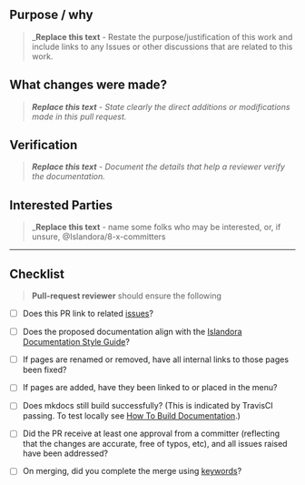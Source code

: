 ## Purpose / why

> _**Replace this text** - Restate the purpose/justification of this work and include links to any Issues or other discussions that are related to this work.

## What changes were made?

> _**Replace this text** - State clearly the direct additions or modifications made in this pull request._

## Verification

> _**Replace this text** - Document the details that help a reviewer verify the documentation._

## Interested Parties

> _**Replace this text** - name some folks who may be interested, or, if unsure, @Islandora/8-x-committers
---

## Checklist

> __Pull-request reviewer__ should ensure the following

* [ ] Does this PR link to related [issues](https://github.com/Islandora/documentation/issues/)?
* [ ] Does the proposed documentation align with the [Islandora Documentation Style Guide](https://islandora.github.io/documentation/contributing/docs_style_guide/)?
* [ ] If pages are renamed or removed, have all internal links to those pages been fixed?
* [ ] If pages are added, have they been linked to or placed in the menu?
* [ ] Does mkdocs still build successfully? (This is indicated by TravisCI passing. To test locally see [How To Build Documentation](https://islandora.github.io/documentation/technical-documentation/docs-build/).)
* [ ] Did the PR receive at least one approval from a committer (reflecting that the changes are accurate, free of typos, etc), and all issues raised have been addressed?
* [ ] On merging, did you complete the merge using [keywords](https://help.github.com/en/github/managing-your-work-on-github/linking-a-pull-request-to-an-issue#manually-linking-a-pull-request-to-an-issue)?

